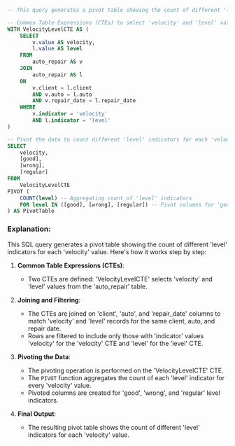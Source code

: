 ```SQL
-- This query generates a pivot table showing the count of different 'level' indicators for each 'velocity' value.

-- Common Table Expressions (CTEs) to select 'velocity' and 'level' values from the 'auto_repair' table
WITH VelocityLevelCTE AS (
    SELECT
        v.value AS velocity, 
        l.value AS level 
    FROM
        auto_repair AS v 
    JOIN
        auto_repair AS l 
    ON
        v.client = l.client 
        AND v.auto = l.auto 
        AND v.repair_date = l.repair_date 
    WHERE
        v.indicator = 'velocity' 
        AND l.indicator = 'level' 
)

-- Pivot the data to count different 'level' indicators for each 'velocity' value
SELECT
    velocity, 
    [good], 
    [wrong], 
    [regular] 
FROM
    VelocityLevelCTE 
PIVOT (
    COUNT(level) -- Aggregating count of 'level' indicators
    FOR level IN ([good], [wrong], [regular]) -- Pivot columns for 'good', 'wrong', and 'regular' level indicators
) AS PivotTable 
```

### Explanation:

This SQL query generates a pivot table showing the count of different 'level' indicators for each 'velocity' value. Here's how it works step by step:

1. **Common Table Expressions (CTEs)**:
   - Two CTEs are defined: 'VelocityLevelCTE' selects 'velocity' and 'level' values from the 'auto_repair' table.

2. **Joining and Filtering**:
   - The CTEs are joined on 'client', 'auto', and 'repair_date' columns to match 'velocity' and 'level' records for the same client, auto, and repair date.
   - Rows are filtered to include only those with 'indicator' values 'velocity' for the 'velocity' CTE and 'level' for the 'level' CTE.

3. **Pivoting the Data**:
   - The pivoting operation is performed on the 'VelocityLevelCTE' CTE.
   - The `PIVOT` function aggregates the count of each 'level' indicator for every 'velocity' value.
   - Pivoted columns are created for 'good', 'wrong', and 'regular' level indicators.

4. **Final Output**:
   - The resulting pivot table shows the count of different 'level' indicators for each 'velocity' value.
